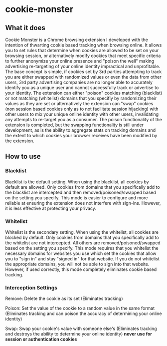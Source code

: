 # cookie-monster
## What it does
Cookie Monster is a Chrome browsing extension I developed with the intention of thwarting cookie based tracking when browsing online. It allows you to set rules that determine when cookies are allowed to be set on your browsing session, or alternatively modify cookies that meet specific criteria to further anonymize your online presence and "poison the well" making advertising re-targeting of your online identity impractical and unprofitable. The base concept is simple, if cookies set by 3rd parties attempting to track you are either swapped with randomized values or even the data from other users, 3rd party advertising companies are no longer able to accurately identify you as a unique user and cannot successfully track or advertise to your identity. The extension can either "poison" cookies matching (blacklist) or not matching (whitelist) domains that you specifiy by randomizing their values as they are set or alternatively the extension can "swap" cookies (non session based cookies only as to not facilitate session hijacking) with other users to mix your unique online identity with other users, invalidating any attempts to re-target you as a consumer. The poison functionality of the extension is completed, but the swapping functionality is still under development, as is the ability to aggregate stats on tracking domains and the extent to which cookies your browser receives have been modified by the extension.

## How to use
### Blacklist
Blacklist is the default setting. When using the blacklist, all cookies by default are allowed. Only cookies from domains that you specifically add to the blacklist are intercepted and then removed/poisoned/swapped based on the setting you specify. This mode is easier to configure and more reliable at ensuring the extension does not interfere with sign-ins. However, it is less effective at protecting your privacy.

### Whitelist
Whitelist is the secondary setting. When using the whitelist, all cookies are blocked by default. Only cookies from domains that you specifically add to the whitelist are not intercepted. All others are removed/poisoned/swapped based on the setting you specify. This mode requires that you whitelist the necessary domains for websites you use which set the cookies that allow you to "sign in" and stay "signed in" for that website. If you do not whitelist the appropriate domains, you will not be able to sign into that website. However, if used correctly, this mode completely eliminates cookie based tracking.

### Interception Settings
Remove: Delete the cookie as its set (Eliminates tracking)

Poison: Set the value of the cookie to a random value in the same format (Eliminates tracking and can poison the accuracy of determining your online identity)

Swap: Swap your cookie's value with someone else's (Eliminates tracking and destroys the ability to determine your online identity) **never use for session or authentication cookies**
